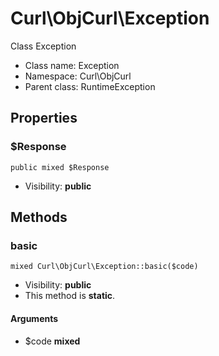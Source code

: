 Curl\ObjCurl\Exception
===============

Class Exception




* Class name: Exception
* Namespace: Curl\ObjCurl
* Parent class: RuntimeException





Properties
----------


### $Response

    public mixed $Response





* Visibility: **public**


Methods
-------


### basic

    mixed Curl\ObjCurl\Exception::basic($code)





* Visibility: **public**
* This method is **static**.


#### Arguments
* $code **mixed**


